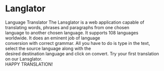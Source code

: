 # Langlator
Language Translator
The Lansglator is a web application capable of translating words, 
phrases and paragraphs from one chosen <br> language to another chosen language.
It supports 108 languages worldwide. It does an 
eminent job of language <br> conversion with correct grammar. All you have to do is type in the text,
select the source language along with the <br> desired destination  language and click on convert. 
Try your first translation on our Lansglator. <br> 
HAPPY TRANSLATION!
